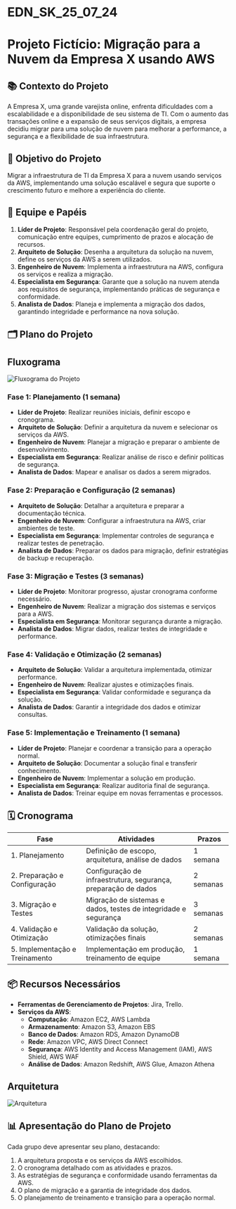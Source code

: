 # EDN_SK_25_07_24

# Projeto Fictício: Migração para a Nuvem da Empresa X usando AWS

## 📚 Contexto do Projeto

A Empresa X, uma grande varejista online, enfrenta dificuldades com a escalabilidade e a disponibilidade de seu sistema de TI. Com o aumento das transações online e a expansão de seus serviços digitais, a empresa decidiu migrar para uma solução de nuvem para melhorar a performance, a segurança e a flexibilidade de sua infraestrutura.

## 🎯 Objetivo do Projeto

Migrar a infraestrutura de TI da Empresa X para a nuvem usando serviços da AWS, implementando uma solução escalável e segura que suporte o crescimento futuro e melhore a experiência do cliente.

## 👥 Equipe e Papéis

1. **Líder de Projeto**: Responsável pela coordenação geral do projeto, comunicação entre equipes, cumprimento de prazos e alocação de recursos.
2. **Arquiteto de Solução**: Desenha a arquitetura da solução na nuvem, define os serviços da AWS a serem utilizados.
3. **Engenheiro de Nuvem**: Implementa a infraestrutura na AWS, configura os serviços e realiza a migração.
4. **Especialista em Segurança**: Garante que a solução na nuvem atenda aos requisitos de segurança, implementando práticas de segurança e conformidade.
5. **Analista de Dados**: Planeja e implementa a migração dos dados, garantindo integridade e performance na nova solução.

## 🗂️ Plano do Projeto

## Fluxograma

![Fluxograma do Projeto](https://github.com/willamesalmeida/EDN_SK_25_07_24/blob/main/Imagem%20do%20WhatsApp%20de%202024-07-25%20%C3%A0(s)%2021.30.58_8d9aa3bd.jpg)

### Fase 1: Planejamento (1 semana)

- **Líder de Projeto**: Realizar reuniões iniciais, definir escopo e cronograma.
- **Arquiteto de Solução**: Definir a arquitetura da nuvem e selecionar os serviços da AWS.
- **Engenheiro de Nuvem**: Planejar a migração e preparar o ambiente de desenvolvimento.
- **Especialista em Segurança**: Realizar análise de risco e definir políticas de segurança.
- **Analista de Dados**: Mapear e analisar os dados a serem migrados.

### Fase 2: Preparação e Configuração (2 semanas)

- **Arquiteto de Solução**: Detalhar a arquitetura e preparar a documentação técnica.
- **Engenheiro de Nuvem**: Configurar a infraestrutura na AWS, criar ambientes de teste.
- **Especialista em Segurança**: Implementar controles de segurança e realizar testes de penetração.
- **Analista de Dados**: Preparar os dados para migração, definir estratégias de backup e recuperação.

### Fase 3: Migração e Testes (3 semanas)

- **Líder de Projeto**: Monitorar progresso, ajustar cronograma conforme necessário.
- **Engenheiro de Nuvem**: Realizar a migração dos sistemas e serviços para a AWS.
- **Especialista em Segurança**: Monitorar segurança durante a migração.
- **Analista de Dados**: Migrar dados, realizar testes de integridade e performance.

### Fase 4: Validação e Otimização (2 semanas)

- **Arquiteto de Solução**: Validar a arquitetura implementada, otimizar performance.
- **Engenheiro de Nuvem**: Realizar ajustes e otimizações finais.
- **Especialista em Segurança**: Validar conformidade e segurança da solução.
- **Analista de Dados**: Garantir a integridade dos dados e otimizar consultas.

### Fase 5: Implementação e Treinamento (1 semana)

- **Líder de Projeto**: Planejar e coordenar a transição para a operação normal.
- **Arquiteto de Solução**: Documentar a solução final e transferir conhecimento.
- **Engenheiro de Nuvem**: Implementar a solução em produção.
- **Especialista em Segurança**: Realizar auditoria final de segurança.
- **Analista de Dados**: Treinar equipe em novas ferramentas e processos.

## 🗓️ Cronograma

| Fase                      | Atividades                                                         | Prazos   |
|---------------------------|--------------------------------------------------------------------|----------|
| 1. Planejamento           | Definição de escopo, arquitetura, análise de dados                 | 1 semana |
| 2. Preparação e Configuração | Configuração de infraestrutura, segurança, preparação de dados   | 2 semanas|
| 3. Migração e Testes      | Migração de sistemas e dados, testes de integridade e segurança    | 3 semanas|
| 4. Validação e Otimização | Validação da solução, otimizações finais                           | 2 semanas|
| 5. Implementação e Treinamento | Implementação em produção, treinamento de equipe              | 1 semana |

## 📦 Recursos Necessários

- **Ferramentas de Gerenciamento de Projetos**: Jira, Trello.
- **Serviços da AWS**:
  - **Computação**: Amazon EC2, AWS Lambda
  - **Armazenamento**: Amazon S3, Amazon EBS
  - **Banco de Dados**: Amazon RDS, Amazon DynamoDB
  - **Rede**: Amazon VPC, AWS Direct Connect
  - **Segurança**: AWS Identity and Access Management (IAM), AWS Shield, AWS WAF
  - **Análise de Dados**: Amazon Redshift, AWS Glue, Amazon Athena

## Arquitetura 

![Arquitetura](https://github.com/willamesalmeida/EDN_SK_25_07_24/blob/main/Imagem%20do%20WhatsApp%20de%202024-07-25%20%C3%A0(s)%2021.29.49_11bc1aa3.jpg)

## 📊 Apresentação do Plano de Projeto

Cada grupo deve apresentar seu plano, destacando:

1. A arquitetura proposta e os serviços da AWS escolhidos.
2. O cronograma detalhado com as atividades e prazos.
3. As estratégias de segurança e conformidade usando ferramentas da AWS.
4. O plano de migração e a garantia de integridade dos dados.
5. O planejamento de treinamento e transição para a operação normal.
